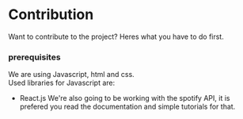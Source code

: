 # Contribution
Want to contribute to the project?
Heres what you have to do first.

### prerequisites
We are using Javascript, html and css.  
Used libraries for Javascript are:
- React.js
We're also going to be working with the spotify API, it is prefered you read the documentation and simple tutorials for that.
